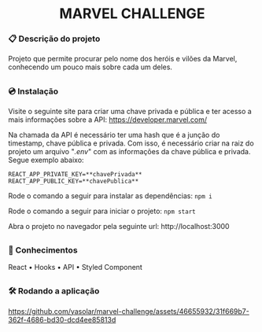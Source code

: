 <h1 align="center"> MARVEL CHALLENGE </h1>

### 📋 Descrição do projeto
<p>Projeto que permite procurar pelo nome dos heróis e vilões da Marvel, conhecendo um pouco mais sobre cada um deles.</p>

##
### 💿 Instalação
Visite o seguinte site para criar uma chave privada e pública e ter acesso a mais informações sobre a API: https://developer.marvel.com/

Na chamada da API é necessário ter uma hash que é a junção do timestamp, chave pública e privada. Com isso, é necessário criar na raiz do projeto um arquivo "*.env*" com as informações da chave pública e privada. Segue exemplo abaixo:
```
REACT_APP_PRIVATE_KEY=**chavePrivada**
REACT_APP_PUBLIC_KEY=**chavePublica**
```

Rode o comando a seguir para instalar as dependências: `npm i`

Rode o comando a seguir para iniciar o projeto: `npm start`

Abra o projeto no navegador pela seguinte url: http://localhost:3000

##
### 🧠 Conhecimentos
<p>
 <a>React</a> •
 <a>Hooks</a> •
 <a>API</a> • 
 <a>Styled Component</a>
</p>

##
### 🛠️ Rodando a aplicação
https://github.com/yasolar/marvel-challenge/assets/46655932/31f669b7-362f-4686-bd30-dcd4ee85813d







